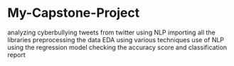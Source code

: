 # My-Capstone-Project
analyzing cyberbullying tweets from twitter using NLP
importing all the libraries
preprocessing the data
EDA using various techniques
use of NLP
using the regression model
checking the accuracy score and classification report
